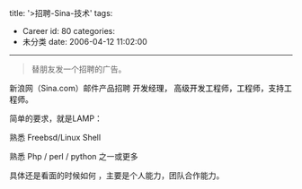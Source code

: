 title: '>招聘-Sina-技术'
tags:
  - Career
id: 80
categories:
  - 未分类
date: 2006-04-12 11:02:00
---

>替朋友发一个招聘的广告。

新浪网（Sina.com）邮件产品招聘 <span style="color: #000000; font-family: 宋体">开发经理， 高级开发工程师，工程师，支持工程师。  </span>

简单的要求，就是LAMP：

熟悉 Freebsd/Linux Shell

熟悉 Php / perl / python 之一或更多

具体还是看面的时候如何 ，主要是个人能力，团队合作能力。